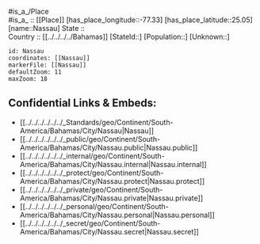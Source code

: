 ﻿---
location: [25.05,-77.33] 
mapzoom: [7,12] 
mapmarker: city 
type: City
tags:
- geo/City


SpocWebEntityId: 32742
isDeleted: false
confidential: public

---
#is_a_/Place  
#is_a_ :: [[Place]] 
[has_place_longitude::-77.33] 
[has_place_latitude::25.05] 
[name::Nassau] 
State ::  
Country :: [[../../../../Bahamas]] 
[StateId::] 
[Population::] 
[Unknown::] 


```leaflet
id: Nassau
coordinates: [[Nassau]] 
markerFile: [[Nassau]] 
defaultZoom: 11 
maxZoom: 18
```


## Confidential Links & Embeds: 
- [[../../../../../../_Standards/geo/Continent/South-America/Bahamas/City/Nassau|Nassau]] 
- [[../../../../../../_public/geo/Continent/South-America/Bahamas/City/Nassau.public|Nassau.public]] 
- [[../../../../../../_internal/geo/Continent/South-America/Bahamas/City/Nassau.internal|Nassau.internal]] 
- [[../../../../../../_protect/geo/Continent/South-America/Bahamas/City/Nassau.protect|Nassau.protect]] 
- [[../../../../../../_private/geo/Continent/South-America/Bahamas/City/Nassau.private|Nassau.private]] 
- [[../../../../../../_personal/geo/Continent/South-America/Bahamas/City/Nassau.personal|Nassau.personal]] 
- [[../../../../../../_secret/geo/Continent/South-America/Bahamas/City/Nassau.secret|Nassau.secret]] 
